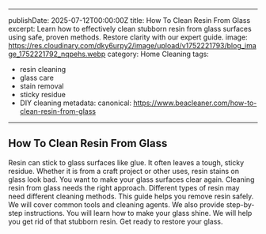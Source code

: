 
---
publishDate: 2025-07-12T00:00:00Z
title: How To Clean Resin From Glass
excerpt: Learn how to effectively clean stubborn resin from glass surfaces using safe, proven methods. Restore clarity with our expert guide.
image: https://res.cloudinary.com/dky6urpy2/image/upload/v1752221793/blog_image_1752221792_nqpehs.webp
category: Home Cleaning
tags:
  - resin cleaning
  - glass care
  - stain removal
  - sticky residue
  - DIY cleaning
metadata:
  canonical: https://www.beacleaner.com/how-to-clean-resin-from-glass
---

## How To Clean Resin From Glass

Resin can stick to glass surfaces like glue. It often leaves a tough, sticky residue. Whether it is from a craft project or other uses, resin stains on glass look bad. You want to make your glass surfaces clear again. Cleaning resin from glass needs the right approach. Different types of resin may need different cleaning methods. This guide helps you remove resin safely. We will cover common tools and cleaning agents. We also provide step-by-step instructions. You will learn how to make your glass shine. We will help you get rid of that stubborn resin. Get ready to restore your glass.

